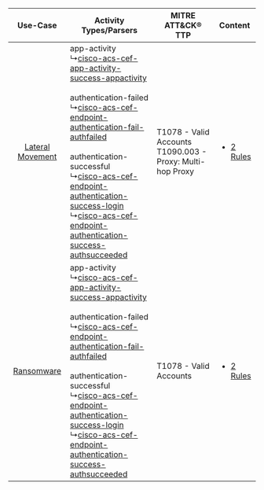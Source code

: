 |    Use-Case    | Activity Types/Parsers    | MITRE ATT&CK® TTP    | Content    |
|:----:| ---- | ---- | ---- |
| [Lateral Movement](../../../UseCases/uc_lateral_movement.md) |  app-activity<br> ↳[cisco-acs-cef-app-activity-success-appactivity](Ps/pC_ciscoacscefappactivitysuccessappactivity.md)<br><br> authentication-failed<br> ↳[cisco-acs-cef-endpoint-authentication-fail-authfailed](Ps/pC_ciscoacscefendpointauthenticationfailauthfailed.md)<br><br> authentication-successful<br> ↳[cisco-acs-cef-endpoint-authentication-success-login](Ps/pC_ciscoacscefendpointauthenticationsuccesslogin.md)<br> ↳[cisco-acs-cef-endpoint-authentication-success-authsucceeded](Ps/pC_ciscoacscefendpointauthenticationsuccessauthsucceeded.md)<br> | T1078 - Valid Accounts<br>T1090.003 - Proxy: Multi-hop Proxy<br> | [<ul><li>2 Rules</li></ul>](RM/r_m_cisco_acs_cisco_acs_Lateral_Movement.md) |
|       [Ransomware](../../../UseCases/uc_ransomware.md)       |  app-activity<br> ↳[cisco-acs-cef-app-activity-success-appactivity](Ps/pC_ciscoacscefappactivitysuccessappactivity.md)<br><br> authentication-failed<br> ↳[cisco-acs-cef-endpoint-authentication-fail-authfailed](Ps/pC_ciscoacscefendpointauthenticationfailauthfailed.md)<br><br> authentication-successful<br> ↳[cisco-acs-cef-endpoint-authentication-success-login](Ps/pC_ciscoacscefendpointauthenticationsuccesslogin.md)<br> ↳[cisco-acs-cef-endpoint-authentication-success-authsucceeded](Ps/pC_ciscoacscefendpointauthenticationsuccessauthsucceeded.md)<br> | T1078 - Valid Accounts<br>    | [<ul><li>2 Rules</li></ul>](RM/r_m_cisco_acs_cisco_acs_Ransomware.md)       |
